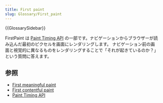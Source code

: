 ```yaml
---
title: First paint
slug: Glossary/First_paint
---
```


{{GlossarySidebar}}

FirstPaint は [Paint Timing API](/ja/docs/) の一部です。ナビゲーションからブラウザーが読み込んだ最初のピクセルを画面にレンダリングします。
ナビゲーション前の画面と視覚的に異なるものをレンダリングすることで「それが起きているのか？」という質問に答えます。

## 参照

- [First meaningful paint](/ja/docs/Glossary/first_meaningful_paint)
- [First contentful paint](/ja/docs/Glossary/First_contentful_paint)
- [Paint Timing API](/ja/docs/)
